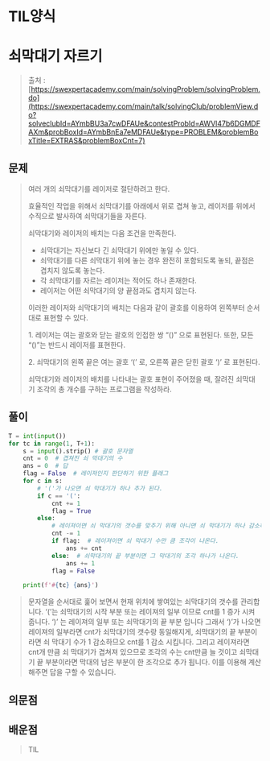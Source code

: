 # TIL양식

# 쇠막대기 자르기

> 출처 : [https://swexpertacademy.com/main/solvingProblem/solvingProblem.do](https://swexpertacademy.com/main/talk/solvingClub/problemView.do?solveclubId=AYmbBU3a7cwDFAUe&contestProbId=AWVl47b6DGMDFAXm&probBoxId=AYmbBnEa7eMDFAUe&type=PROBLEM&problemBoxTitle=EXTRAS&problemBoxCnt=7)
> 

## 문제

> 여러 개의 쇠막대기를 레이저로 절단하려고 한다.
> 
> 
> 효율적인 작업을 위해서 쇠막대기를 아래에서 위로 겹쳐 놓고, 레이저를 위에서 수직으로 발사하여 쇠막대기들을 자른다.
> 
> 쇠막대기와 레이저의 배치는 다음 조건을 만족한다.
> 
> - 쇠막대기는 자신보다 긴 쇠막대기 위에만 놓일 수 있다.
> - 쇠막대기를 다른 쇠막대기 위에 놓는 경우 완전히 포함되도록 놓되, 끝점은 겹치지 않도록 놓는다.
> - 각 쇠막대기를 자르는 레이저는 적어도 하나 존재한다.
> - 레이저는 어떤 쇠막대기의 양 끝점과도 겹치지 않는다.
> 
> 이러한 레이저와 쇠막대기의 배치는 다음과 같이 괄호를 이용하여 왼쪽부터 순서대로 표현할 수 있다.
> 
> 1. 레이저는 여는 괄호와 닫는 괄호의 인접한 쌍 “()” 으로 표현된다. 또한, 모든 “()”는 반드시 레이저를 표현한다.
> 
> 2. 쇠막대기의 왼쪽 끝은 여는 괄호 ‘(’ 로, 오른쪽 끝은 닫힌 괄호 ‘)’ 로 표현된다.
> 
> 쇠막대기와 레이저의 배치를 나타내는 괄호 표현이 주어졌을 때, 잘려진 쇠막대기 조각의 총 개수를 구하는 프로그램을 작성하라.
> 

## 풀이

```python
T = int(input())
for tc in range(1, T+1):
    s = input().strip() # 괄호 문자열
    cnt = 0  # 겹쳐진 쇠 막대기의 수
    ans = 0  # 답
    flag = False  # 레이져인지 판단하기 위한 플래그
    for c in s:
        # '('가 나오면 쇠 막대기가 하나 추가 된다.
        if c == '(':
            cnt += 1
            flag = True
        else:
            # 레이져이면 쇠 막대기의 갯수를 맞추기 위해 아니면 쇠 막대기가 하나 감소하므로 1 감소
            cnt -= 1
            if flag:  # 레이져이면 쇠 막대기 수만 큼 조각이 나온다.
                ans += cnt
            else:  # 쇠막대기의 끝 부분이면 그 막대기의 조각 하나가 나온다.
                ans += 1
            flag = False

    print(f'#{tc} {ans}')
```

> 문자열을 순서대로 훑어 보면서 현재 위치에 쌓여있는 쇠막대기의 갯수를 관리합니다. ‘(’는 쇠막대기의 시작 부분 또는 레이져의 일부 이므로 cnt를 1 증가 시켜 줍니다. ‘)’ 는 레이져의 일부 또는 쇠막대기의 끝 부분 입니다 그래서 ‘)’가 나오면 레이져의 일부라면 cnt가 쇠막대기의 갯수랑 동일해지게, 쇠막대기의 끝 부분이라면 쇠 막대기 수가 1 감소하므오 cnt를 1 감소 시킵니다.
그리고 레이져라면 cnt개 만큼 쇠 막대기가 겹쳐져 있으므로 조각의 수는 cnt만큼 늘 것이고 쇠막대기 끝 부분이라면 막대의 남은 부분이 한 조각으로 추가 됩니다. 이를 이용해 계산 해주면 답을 구할 수 있습니다.
> 

## 의문점

## 배운점

> TIL
>